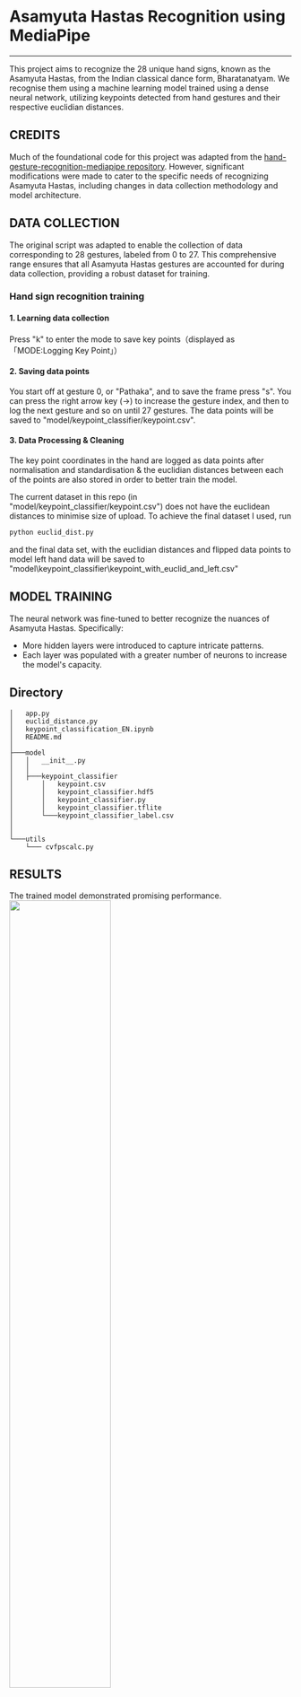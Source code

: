 # Asamyuta Hastas Recognition using MediaPipe
------------------------------------------

This project aims to recognize the 28 unique hand signs, known as the Asamyuta Hastas, from the Indian classical dance form, Bharatanatyam. We recognise them using a machine learning model trained using a dense neural network, utilizing keypoints detected from hand gestures and their respective euclidian distances.

## CREDITS
Much of the foundational code for this project was adapted from the [hand-gesture-recognition-mediapipe repository](https://github.com/kinivi/hand-gesture-recognition-mediapipe). However, significant modifications were made to cater to the specific needs of recognizing Asamyuta Hastas, including changes in data collection methodology and model architecture.

## DATA COLLECTION
The original script was adapted to enable the collection of data corresponding to 28 gestures, labeled from 0 to 27. This comprehensive range ensures that all Asamyuta Hastas gestures are accounted for during data collection, providing a robust dataset for training.

### Hand sign recognition training
#### 1. Learning data collection
Press "k" to enter the mode to save key points（displayed as 「MODE:Logging Key Point」）<br>
#### 2. Saving data points
You start off at gesture 0, or "Pathaka", and to save the frame press "s". You can press the right arrow key (->) to increase the gesture index, and then to log the next gesture and so on until 27 gestures. The data points will be saved to "model/keypoint_classifier/keypoint.csv".
#### 3. Data Processing & Cleaning
The key point coordinates in the hand are logged as data points after normalisation and standardisation & the euclidian distances between each of the points are also stored in order to better train the model.

The current dataset in this repo (in "model/keypoint_classifier/keypoint.csv") does not have the euclidean distances to minimise size of upload. To achieve the final dataset I used, run 
```bash
python euclid_dist.py
```
and the final data set, with the euclidian distances and flipped data points to model left hand data will be saved to "model\keypoint_classifier\keypoint_with_euclid_and_left.csv"

## MODEL TRAINING
The neural network was fine-tuned to better recognize the nuances of Asamyuta Hastas. Specifically:
- More hidden layers were introduced to capture intricate patterns.
- Each layer was populated with a greater number of neurons to increase the model's capacity.

## Directory
```
│   app.py
│   euclid_distance.py
│   keypoint_classification_EN.ipynb
│   README.md
│
├───model
│   │   __init__.py
│   │
│   ├───keypoint_classifier
│       │   keypoint.csv
│       │   keypoint_classifier.hdf5
│       │   keypoint_classifier.py
│       │   keypoint_classifier.tflite
│       └───keypoint_classifier_label.csv
│   
│
└───utils
    └─── cvfpscalc.py
```

## RESULTS
The trained model demonstrated promising performance. 
<img src= https://github.com/AnanyaB1/asamyuta-hastas-detection-using-mediapipe/assets/63778650/76ac906b-f47a-43e6-bb60-3712b688c968 width="60%"><br><br>

Overall accuracy: 98.0%

## CONCLUSION
This project offers an innovative application of hand gesture recognition technology to the rich tapestry of Indian classical dance. By seamlessly merging the ancient art of Bharatanatyam with modern ML techniques, I hope to foster a deeper appreciation of both domains.
